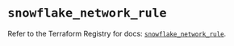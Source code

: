 # `snowflake_network_rule`

Refer to the Terraform Registry for docs: [`snowflake_network_rule`](https://registry.terraform.io/providers/snowflake-labs/snowflake/0.100.0/docs/resources/network_rule).
